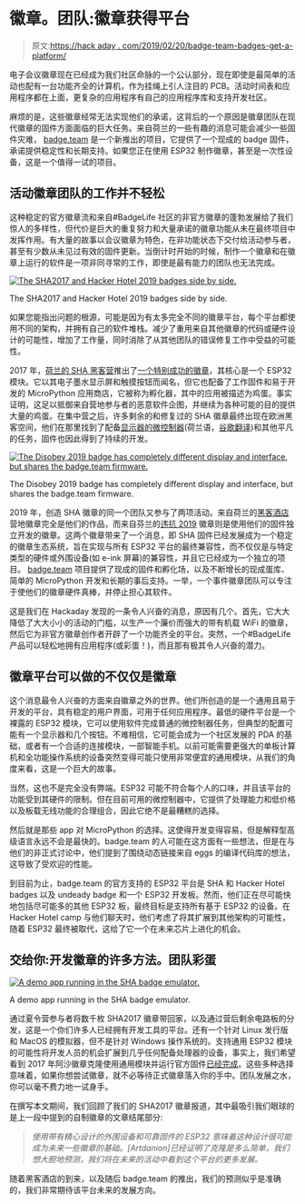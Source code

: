# 徽章。团队:徽章获得平台

> 原文:[https://hack aday . com/2019/02/20/badge-team-badges-get-a-platform/](https://hackaday.com/2019/02/20/badge-team-badges-get-a-platform/)

电子会议徽章现在已经成为我们社区命脉的一个公认部分，现在即使是最简单的活动也配有一台功能齐全的计算机，作为挂绳上引人注目的 PCB。活动时间表和应用程序都在上面，更复杂的应用程序有自己的应用程序库和支持开发社区。

麻烦的是，这些徽章经常无法实现他们的承诺，这背后的一个原因是徽章团队在现代徽章的固件方面面临的巨大任务。来自荷兰的一些有趣的消息可能会减少一些固件灾难， [badge.team](https://badge.team/) 是一个新推出的项目，它提供了一个现成的 badge 固件，承诺提供稳定性和长期支持。如果您正在使用 ESP32 制作徽章，甚至是一次性设备，这是一个值得一试的项目。

## 活动徽章团队的工作并不轻松

这种稳定的官方徽章流和来自#BadgeLife 社区的非官方徽章的蓬勃发展给了我们惊人的多样性，但代价是巨大的重复努力和大量承诺的徽章功能从未在最终项目中发挥作用。有大量的故事以会议徽章为特色，在非功能状态下交付给活动参与者，甚至有少数从未见过有效的固件更新。当倒计时开始的时候，制作一个徽章和在徽章上运行的软件是一项非同寻常的工作，即使是最有能力的团队也无法完成。

[![The SHA2017 and Hacker Hotel 2019 badges side by side.](../Images/deb4068a9efa7801e578834c5c62e169.png)](https://hackaday.com/wp-content/uploads/2019/02/sha-and-hh-badges.jpg)

The SHA2017 and Hacker Hotel 2019 badges side by side.

如果您能指出问题的根源，可能是因为有太多完全不同的徽章平台，每个平台都使用不同的架构，并拥有自己的软件堆栈。减少了重用来自其他徽章的代码或硬件设计的可能性，增加了工作量，同时消除了从其他团队的错误修复工作中受益的可能性。

2017 年，[荷兰的 SHA 黑客营](https://hackaday.com/2017/08/25/shacamp-2017-a-personal-review/)推出了[一个特别成功的徽章](https://hackaday.com/2017/08/14/hands-on-with-the-shacamp-2017-badge/)，其核心是一个 ESP32 模块。它以其电子墨水显示屏和触摸按钮而闻名，但它也配备了工作固件和易于开发的 MicroPython 应用商店，它被称为孵化器，其中的应用被描述为鸡蛋。事实证明，这足以抵御来自营地参与者的恶意软件企图，并继续为各种可能的目的提供大量的鸡蛋。在集中营之后，许多剩余的和修复过的 SHA 徽章最终出现在欧洲黑客空间，他们在那里找到了配备[显示器的微控制器](https://revspace.nl/Wiki_infotag)(荷兰语，[谷歌翻译](https://translate.google.co.uk/translate?sl=auto&tl=en&u=https%3A%2F%2Frevspace.nl%2FWiki_infotag))和其他平凡的任务，固件也因此得到了持续的开发。

[![The Disobey 2019 badge has completely different display and interface, but shares the badge.team firmware.](../Images/83c82ccdca64a0ad96139d327aa0d0ea.png)](https://hackaday.com/wp-content/uploads/2019/02/disobey-badge.jpg)

The Disobey 2019 badge has completely different display and interface, but shares the badge.team firmware.

2019 年，创造 SHA 徽章的同一个团队又参与了两项活动。来自荷兰的[黑客酒店](https://hackerhotel.nl/)营地徽章完全是他们的作品，而来自芬兰的[违抗 2019](https://disobey.fi/) 徽章则是使用他们的固件独立开发的徽章。这两个徽章带来了一个消息，即 SHA 固件已经发展成为一个稳定的徽章生态系统，旨在实现与所有 ESP32 平台的最终兼容性，而不仅仅是与特定类型的硬件或外围设备(如 e-ink 屏幕)的兼容性，并且它已经成为一个独立的项目。 [badge.team](https://badge.team/) 项目提供了现成的固件和孵化场，以及不断增长的现成蛋库、简单的 MicroPython 开发和长期的事后支持。一举，一个事件徽章团队可以专注于使他们的徽章硬件真棒，并停止担心其软件。

这是我们在 Hackaday 发现的一条令人兴奋的消息，原因有几个。首先，它大大降低了大大小小的活动的门槛，以生产一个廉价而强大的带有机载 WiFi 的徽章，然后它为非官方徽章创作者开辟了一个功能齐全的平台。突然，一个#BadgeLife 产品可以轻松地拥有应用程序(或彩蛋！)，而且那有极其令人兴奋的潜力。

## 徽章平台可以做的不仅仅是徽章

这个消息最令人兴奋的方面来自徽章之外的世界。他们所创造的是一个通用且易于开发的平台，具有稳定的用户界面，可用于任何应用程序。最低的硬件平台是一个裸露的 ESP32 模块，它可以使用软件完成普通的微控制器任务，但典型的配置可能有一个显示器和几个按钮。不难相信，它可能会成为一个社区发展的 PDA 的基础，或者有一个合适的连接模块，一部智能手机。以前可能需要更强大的单板计算机和全功能操作系统的设备突然变得可能只使用非常便宜的通用模块，从我们的角度来看，这是一个巨大的故事。

当然，这也不是完全没有弊端。ESP32 可能不符合每个人的口味，并且该平台的功能受到其硬件的限制。但在目前可用的微控制器中，它提供了处理能力和低价格以及板载无线功能的合理组合，因此它绝不是最糟糕的选择。

然后就是那些 app 对 MicroPython 的选择。这使得开发变得容易，但是解释型高级语言永远不会是最快的。badge.team 的人可能在这方面有一些想法，但是在与他们的非正式讨论中，他们提到了围绕动态链接来自 eggs 的编译代码库的想法，这导致了受欢迎的性能。

到目前为止，badge.team 的官方支持的 ESP32 平台是 SHA 和 Hacker Hotel badges 以及 undeady badge 和一个 ESP32 开发板。然而，他们正在尽可能快地包括尽可能多的其他 ESP32 板，最终目标是支持所有基于 ESP32 的设备。在 Hacker Hotel camp 与他们聊天时，他们考虑了将其扩展到其他架构的可能性，随着 ESP32 最终被取代，这给了它一个在未来芯片上进化的机会。

## 交给你:开发徽章的许多方法。团队彩蛋

[![A demo app running in the SHA badge emulator.](../Images/ac7269e16baede350612b73735377ab1.png)](https://hackaday.com/wp-content/uploads/2019/02/sha-badge-emulator.jpg)

A demo app running in the SHA badge emulator.

通过夏令营参与者将数千枚 SHA2017 徽章带回家，以及通过营后剩余电路板的分发，这是一个你们许多人已经拥有开发工具的平台。还有一个针对 Linux 发行版和 MacOS 的模拟器，但不是针对 Windows 操作系统的。支持通用 ESP32 模块的可能性将开发人员的机会扩展到几乎任何配备处理器的设备，事实上，我们希望看到 2017 年阿沙徽章克隆使用通用模块并运行官方固件[已经完成](https://hackaday.com/2017/08/19/make-a-badge-when-there-is-no-badge-yet/)。这些多种选择意味着，如果你想尝试徽章，就不必等待正式徽章落入你的手中。团队发展之水，你可以毫不费力地一试身手。

在撰写本文期间，我们回顾了我们的 SHA2017 徽章报道，其中最吸引我们眼球的是上一段中提到的自制徽章的文章结尾部分:

> *使用带有精心设计的外围设备和可靠固件的 ESP32 意味着这种设计很可能成为未来一些徽章的基础。[Artdanion]已经证明了克隆是多么简单，我们想大胆地预测，我们将在未来的活动中看到这个平台的更多发展。*

随着黑客酒店的到来，以及随后 badge.team 的推出，我们的预测似乎是准确的，我们非常期待该平台未来的发展方向。